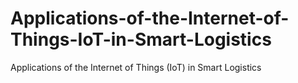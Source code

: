 # Applications-of-the-Internet-of-Things-IoT-in-Smart-Logistics
Applications of the Internet of Things (IoT) in Smart Logistics
